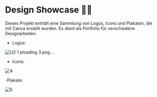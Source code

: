 # Design Showcase 🎨✨

Dieses Projekt enthält eine Sammlung von Logos, Icons und Plakaten, die mit Canva erstellt wurden. Es dient als Portfolio für verschiedene Designarbeiten.

- Logos:

![U![2](https://github.com/user-attachments/assets/00a4e7c3-7800-4dc2-b497-047acd39276c)
![1](https://github.com/user-attachments/assets/76923554-cabc-4633-aaaa-d91158ec72fe)
ploading 3.png…]()


- Icons:

![4](https://github.com/user-attachments/assets/af1e0887-e282-4fdd-a72f-50695d5ad3c8)


-Plakate:

![5](https://github.com/user-attachments/assets/c4613e21-c3e1-4ae5-8311-ff0ae312a8ee)
